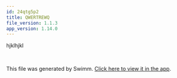 ```yaml
---
id: 24qtg5p2
title: QWERTREWQ
file_version: 1.1.3
app_version: 1.14.0
---
```


hjklhjkl

<br/>

This file was generated by Swimm. [Click here to view it in the app](http://localhost:5001/repos/ls4DA2fLasmQuEbT4ipw/docs/24qtg5p2).
